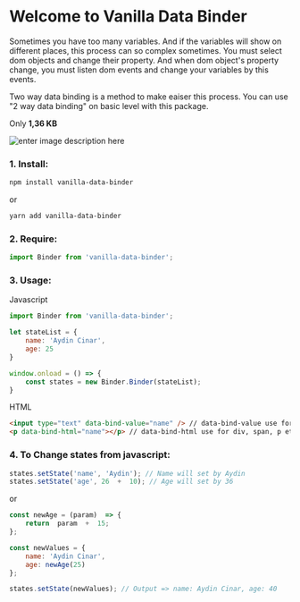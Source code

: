 # Welcome to Vanilla Data Binder

Sometimes you have too many variables. And if the variables will show on different places, this process can  so complex sometimes. You must select dom objects and change their property. And when dom object's property change, you must listen dom events and change your variables by this events.

Two way data binding is a method to make eaiser this process. You can use  "2 way data binding" on basic level with this package.

Only **1,36 KB**

![enter image description here](https://media.giphy.com/media/khdjLv6hg2q8vEbgVB/giphy.gif)

### 1. Install:
```bash
npm install vanilla-data-binder
```
or
```bash
yarn add vanilla-data-binder
```

### 2. Require:
```js
import Binder from 'vanilla-data-binder';
```

### 3. Usage:
Javascript
```js
import Binder from 'vanilla-data-binder';

let stateList = {
	name: 'Aydin Cinar',
	age: 25
}

window.onload = () => {
	const states = new Binder.Binder(stateList);
}
```
HTML
```html
<input type="text" data-bind-value="name" /> // data-bind-value use for text, textarea
<p data-bind-html="name"></p> // data-bind-html use for div, span, p etc.
```

### 4. To Change states from javascript:

```js
states.setState('name', 'Aydin'); // Name will set by Aydin
states.setState('age', 26  +  10); // Age will set by 36
```

or 

```js
const newAge = (param)  => {
	return  param  +  15;
};

const newValues = {
	name: 'Aydin Cinar',
	age: newAge(25)
};

states.setState(newValues); // Output => name: Aydin Cinar, age: 40
```